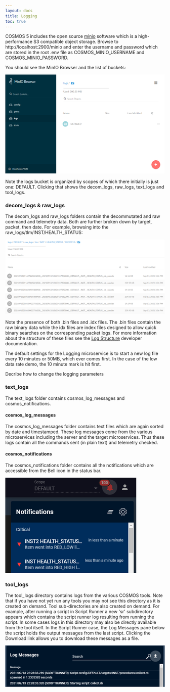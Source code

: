 ```yaml
---
layout: docs
title: Logging
toc: true
---
```


COSMOS 5 includes the open source [minio](https://min.io/) software which is a high-performance S3 compatible object storage. Browse to http://localhost:2900/minio and enter the username and password which are stored in the root .env file as COSMOS_MINIO_USERNAME and COSMOS_MINIO_PASSWORD.

You should see the MinIO Browser and the list of buckets:

![MinIO Browser](/img/v5/logging/browser.png)

Note the logs bucket is organized by scopes of which there initially is just one: DEFAULT. Clicking that shows the decom_logs, raw_logs, text_logs and tool_logs.

### decom_logs & raw_logs

The decom_logs and raw_logs folders contain the decommutated and raw command and telemetry data. Both are further broken down by target, packet, then date. For example, browsing into the raw_logs/tlm/INST/HEALTH_STATUS:

![raw_tlm_logs](/img/v5/logging/raw_tlm_logs.png)

Note the presence of both .bin files and .idx files. The .bin files contain the raw binary data  while the idx files are index files designed to allow quick binary searches on the corresponding packet logs. For more information about the structure of these files see the [Log Structure](/docs/v5/log-structure) developer documentation.

The default settings for the Logging microservice is to start a new log file every 10 minutes or 50MB, which ever comes first. In the case of the low data rate demo, the 10 minute mark is hit first.

<div class="note unreleased">
  <p>Decribe how to change the logging parameters</p>
</div>

### text_logs

The text_logs folder contains cosmos_log_messages and cosmos_notifications.

#### cosmos_log_messages

The cosmos_log_messages folder contains text files which are again sorted by date and timestamped. These log messages come from the various microservices including the server and the target microservices. Thus these logs contain all the commands sent (in plain text) and telemetry checked.

#### cosmos_notifications

The cosmos_notifications folder contains all the notifications which are accessible from the Bell icon in the status bar.

![notifications](/img/v5/logging/notifications.png)

### tool_logs

The tool_logs directory contains logs from the various COSMOS tools. Note that if you have not yet run any tools you may not see this directory as it is created on demand. Tool sub-directories are also created on demand. For example, after running a script in Script Runner a new 'sr' subdirectory appears which contains the script runner log resulting from running the script. In some cases logs in this directory may also be directly available from the tool itself. In the Script Runner case, the Log Messages pane below the script holds the output messages from the last script. Clicking the Download link allows you to download these messages as a file.

![log_messages](/img/v5/logging/log_messages.png)
